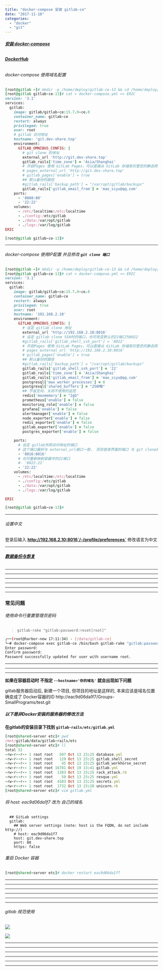 ```yaml
---
title: "docker-compose 安装 gitlab-ce"
date: "2017-11-18"
categories: 
  - "docker"
  - "git"
---
```


###### **[安装 docker-compose](http://www.dev-share.top/2019/06/12/%e5%ae%89%e8%a3%85-docker-compose/ "安装 docker-compose")**

###### **[DockerHub](https://hub.docker.com/r/gitlab/gitlab-ce "DockerHub")**

###### docker-compose 使用域名配置

```ruby
[root@gitlab ~]# mkdir -p /home/deploy/gitlab-ce-13 && cd /home/deploy/gitlab-ce-13
[root@gitlab gitlab-ce-13]# cat > docker-compose.yml << ERIC
version: '3.1'
services:
  gitlab:
    image: gitlab/gitlab-ce:15.7.9-ce.0
    container_name: gitlab-ce
    restart: always
    privileged: true
    user: root
    # gitlab 访问地址
    hostname: 'git.dev-share.top'
    environment:
      GITLAB_OMNIBUS_CONFIG: |
        # git clone 的地址
        external_url 'http://git.dev-share.top'
        gitlab_rails['time_zone'] = 'Asia/Shanghai'
        # 开启Pages 使用 GitLab Pages，可以直接从 GitLab 存储库托管您的静态网站
        # pages_external_url 'http://git.dev-share.top'
        # gitlab_pages['enable'] = true
        ## 默认备份的路径
        #gitlab_rails['backup_path'] = "/var/opt/gitlab/backups"
        gitlab_rails['gitlab_email_from'] = 'mao_siyu@qq.com'
    ports:
      - '8080:80'
      - '22:22'
    volumes:
      - /etc/localtime:/etc/localtime
      - ./config:/etc/gitlab
      - ./data:/var/opt/gitlab
      - ./logs:/var/log/gitlab
ERIC

[root@gitlab gitlab-ce-13]#
```

* * *

###### docker-compose 使用IP配置 并且修改 **`git clone 端口`**

```ruby
[root@gitlab ~]# mkdir -p /home/deploy/gitlab-ce-13 && cd /home/deploy/gitlab-ce-13
[root@gitlab gitlab-ce-13]# cat > docker-compose.yml << ERIC
version: '3.1'
services:
  gitlab:
    image: gitlab/gitlab-ce:15.7.9-ce.0
    container_name: gitlab-ce
    restart: always
    privileged: true
    user: root
    hostname: '192.168.2.10'
    environment:
      GITLAB_OMNIBUS_CONFIG: |
        # 设定 gitlab clone 地址
        external_url 'http://192.168.2.10:8016'
        # 设定 gitlab clone SSH时的端口，也可改变默认的22端口为8022
        #gitlab_rails['gitlab_shell_ssh_port'] = '8022'
        # 开启Pages 使用 GitLab Pages，可以直接从 GitLab 存储库托管您的静态网站
        # pages_external_url 'http://192.168.2.10:8016'
        # gitlab_pages['enable'] = true
        ## 默认备份的路径
        #gitlab_rails['backup_path'] = "/var/opt/gitlab/backups"
        gitlab_rails['gitlab_shell_ssh_port'] = '22'
        gitlab_rails['time_zone'] = 'Asia/Shanghai'
        gitlab_rails['gitlab_email_from'] = 'mao_siyu@qq.com'
        postgresql['max_worker_processes'] = 8
        postgresql['shared_buffers'] = "256MB"
        ## 节省空间，关闭不使用的监控
        redis['maxmemory'] = "2gb"
        prometheus['enable'] = false
        monitoring_role['enable'] = false
        grafana['enable'] = false
        alertmanager['enable'] = false
        node_exporter['enable'] = false
        redis_exporter['enable'] = false
        gitlab_exporter['enable'] = false
        postgres_exporter['enable'] = false

    ports:
      # 设定 gitlab外网访问地址的端口
      # 这个端口最好与 external_url端口一致， 否则登录界面的端口 与 git clone的端口不一致， 会导致使用、管理起来比较麻烦
      - '8016:8016'
      # 也可重新映射容器中的22端口
      #- '8022:22'
      - '22:22'
    volumes:
      - /etc/localtime:/etc/localtime
      - ./config:/etc/gitlab
      - ./data:/var/opt/gitlab
      - ./logs:/var/log/gitlab

ERIC

[root@gitlab gitlab-ce-13]#
```

* * *

###### 设置中文

登录后输入 **http://192.168.2.10:8016`/-/profile/preferences`** 修改语言为中文

* * *

###### **[数据备份与恢复](http://www.dev-share.top/2019/03/06/gitlab-%e6%95%b0%e6%8d%ae%e5%a4%87%e4%bb%bd%e4%b8%8e%e6%81%a2%e5%a4%8d/ "数据备份与恢复")**

* * *

* * *

* * *

* * *

* * *

* * *

### **常见问题**

###### 使用命令行重置管理员密码

> `gitlab-rake "gitlab:password:reset[root]"`

```bash
┌──(root@harbor-new 17:11:34) - [/data/gitlab-ce]
└─# docker-compose exec gitlab-ce /bin/bash gitlab-rake "gitlab:password:reset[root]"
Enter password:
Confirm password:
Password successfully updated for user with username root.

```

* * *

* * *

* * *

**如果在容器启动时 不指定 `--hostname='你的域名'` 就会出现如下问题**

gitlab服务器启动后, 新建一个项目, 但项目的地址是这样的, 本来应该是域名位置确变成了 Docker容器的ID http://eac9d06da1f7/Groups-SmallPrograms/test.git

##### 以下是非Docker安装的服务器的修改方法

**在gitlab的安装目录下找到 `gitlab-rails/etc/gitlab.yml`**

```ruby
[root@shared-server etc]# pwd
/mnt/gitlab/data/gitlab-rails/etc
[root@shared-server etc]# ll
total 52
-rw-r--r-- 1 root root   507 Oct 13 23:25 database.yml
-rw-r--r-- 1 root root   129 Oct 13 23:25 gitlab_shell_secret
-rw-r--r-- 1 root root    45 Oct 13 23:25 gitlab_workhorse_secret
-rw-r--r-- 1 root root 16781 Oct 19 13:41 gitlab.yml
-rw-r--r-- 1 root root  1383 Oct 13 23:25 rack_attack.rb
-rw-r--r-- 1 root root    59 Oct 13 23:25 resque.yml
-rw-r--r-- 1 root root  4103 Oct 13 23:25 secrets.yml
-rw-r--r-- 1 root root  1732 Oct 13 23:28 unicorn.rb
[root@shared-server etc]# vim gitlab.yml
```

###### 将 host: eac9d06da1f7 改为 自己的域名

```
  ## GitLab settings
  gitlab:
    ## Web server settings (note: host is the FQDN, do not include http://)
    # host: eac9d06da1f7
    host: git.dev-share.top
    port: 80
    https: false
```

###### 重启 Docker 容器

```ruby
[root@shared-server etc]# docker restart eac9d06da1f7
```

* * *

* * *

* * *

* * *

* * *

* * *

###### gitlab 规范使用

![](images/gitlab-layer.png)

![](images/gitlab-tree.png)

* * *

* * *

* * *

* * *

* * *

* * *
